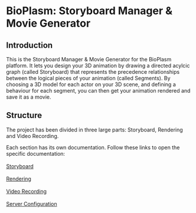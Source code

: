 # BioPlasm: Storyboard Manager & Movie Generator

## Introduction

This is the Storyboard Manager & Movie Generator for the BioPlasm platform. It lets you design your 3D animation by drawing a directed acylcic graph (called Storyboard) that represents the precedence relationships between the logical pieces of your animation (called Segments). By choosing a 3D model for each actor on your 3D scene, and defining a behaviour for each segment, you can then get your animation rendered and save it as a movie.

## Structure
The project has been divided in three large parts: Storyboard, Rendering and Video Recording.

Each section has its own documentation. Follow these links to open the specific documentation:
<br /><br />
[Storyboard](./docs/Storyboard.md)<br /><br />
[Rendering](docs/Rendering.md)<br /><br />
[Video Recording](docs/VideoRecording.md)<br /><br />
[Server Configuration](docs/ServerConfiguration.md)
